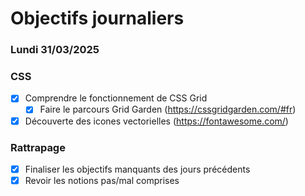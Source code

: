 # Objectifs journaliers

### Lundi 31/03/2025

### CSS

- [x] Comprendre le fonctionnement de CSS Grid
  - [x] Faire le parcours Grid Garden (https://cssgridgarden.com/#fr)
- [x] Découverte des icones vectorielles (https://fontawesome.com/)

### Rattrapage

- [x] Finaliser les objectifs manquants des jours précédents
- [x] Revoir les notions pas/mal comprises
